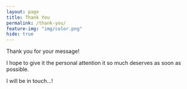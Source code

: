 ```yaml
---
layout: page
title: Thank You
permalink: /thank-you/
feature-img: "img/color.png"
hide: true
---
```


Thank you for your message!

I hope to give it the personal attention it so much deserves as soon as possible.

I will be in touch...!
